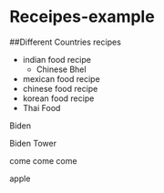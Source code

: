 # Receipes-example

##Different Countries recipes

- indian food recipe
  - Chinese Bhel
- mexican food recipe
- chinese food recipe
- korean food recipe
- Thai Food

Biden

Biden Tower

come come come

apple
